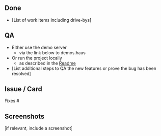 ## Done

* [List of work items including drive-bys]

## QA

- Either use the demo server
  - via the link below to demos.haus
- Or run the project locally
  - as described in the [Readme](https://github.com/canonical/lxd-ui#setting-up-for-development)
- [List additional steps to QA the new features or prove the bug has been resolved]


## Issue / Card

Fixes #

## Screenshots

[if relevant, include a screenshot]